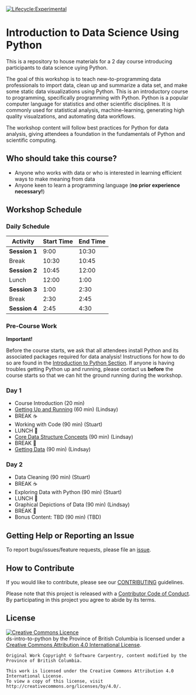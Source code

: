 [![Lifecycle:Experimental](https://img.shields.io/badge/Lifecycle-Experimental-339999)](<Redirect-URL>)

# Introduction to Data Science Using Python

This is a repository to house materials for a 2 day course introducing participants to data science uying Python.

The goal of this workshop is to teach new-to-programming data professionals to import data, clean up and summarize a data set, and make some static data visualizations using Python. This is an introductory course to programming, specifically programming with Python. Python is a popular computer language for statistics and other scientific disciplines. It is commonly used for statistical analysis, machine-learning, generating high quality visualzations, and automating data workflows. 

The workshop content will follow best practices for Python for data analysis, giving attendees a foundation in the fundamentals of Python and scientific computing.

## Who should take this course?

 * Anyone who works with data or who is interested in learning efficient ways to make meaning from data
 * Anyone keen to learn a programming language (**no prior experience necessary!**)

## Workshop Schedule

### Daily Schedule

| Activity      | Start Time | End Time |
| ------------- | ---------- | -------- |
| **Session 1** | 9:00       | 10:30    |
| Break         | 10:30      | 10:45    |
| **Session 2** | 10:45      | 12:00    |
| Lunch         | 12:00      | 1:00     |
| **Session 3** | 1:00       | 2:30     |
| Break         | 2:30       | 2:45     |
| **Session 4** | 2:45       | 4:30     |

### Pre-Course Work

**Important!**

Before the course starts, we ask that all attendees install Python and its associated packages required for data analysis! Instructions for how to do so are found in the [Introduction to Python Section](https://bcgov.github.io/ds-intro-to-python/00_introduction_to_python.html#before-starting). If anyone is having troubles getting Python up and running, please contact us **before** the course starts so that we can hit the ground running during the workshop. 

### Day 1

 * Course Introduction (20 min)
 * [Getting Up and Running](00_introduction_to_python.qmd) (60 min) (Lindsay)
 * BREAK ☕
 * Working with Code (90 min) (Stuart) 
 * LUNCH 🍍
 * [Core Data Structure Concepts](02_core_data_structure_concepts.qmd) (90 min) (Lindsay)
 * BREAK 🍩
 * [Getting Data](21_getting_data_with_pandas.qmd) (90 min) (Lindsay)

### Day 2

 * Data Cleaning (90 min) (Stuart)
 * BREAK ☕
 * Exploring Data with Python (90 min) (Stuart)
 * LUNCH 🍍
 * Graphical Depictions of Data (90 min) (Lindsay)
 * BREAK 🍩
 * Bonus Content: TBD (90 min) (TBD)

## Getting Help or Reporting an Issue

To report bugs/issues/feature requests, please file an [issue](https://github.com/bcgov/ds-intro-to-python/issues/).


## How to Contribute

If you would like to contribute, please see our [CONTRIBUTING](CONTRIBUTING.md) guidelines.

Please note that this project is released with a [Contributor Code of Conduct](CODE_OF_CONDUCT.md). By participating in this project you agree to abide by its terms.

## License

<a rel="license" href="http://creativecommons.org/licenses/by/4.0/"><img alt="Creative Commons Licence"
style="border-width:0" src="https://i.creativecommons.org/l/by/4.0/80x15.png" /></a><br /><span
xmlns:dct="http://purl.org/dc/terms/" property="dct:title">ds-intro-to-python</span> by <span
xmlns:cc="http://creativecommons.org/ns#" property="cc:attributionName">the Province of British Columbia
</span> is licensed under a <a rel="license" href="http://creativecommons.org/licenses/by/4.0/">
Creative Commons Attribution 4.0 International License</a>.

```
Original Work Copyright © Software Carpentry, content modified by the Province of British Columbia.

This work is licensed under the Creative Commons Attribution 4.0 International License.
To view a copy of this license, visit http://creativecommons.org/licenses/by/4.0/.
```